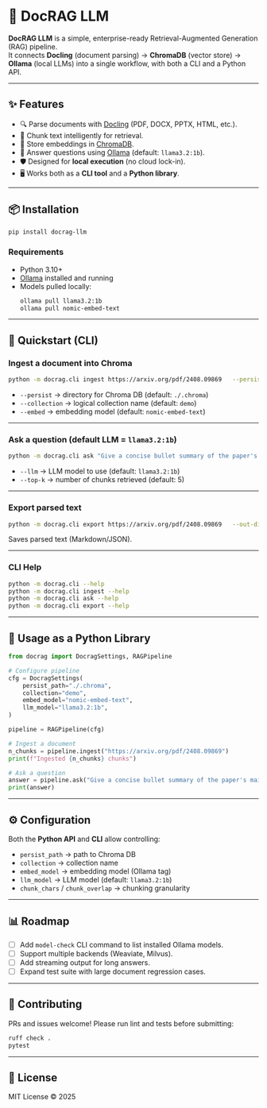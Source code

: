 # 📄 DocRAG LLM

**DocRAG LLM** is a simple, enterprise-ready Retrieval-Augmented Generation (RAG) pipeline.  
It connects **Docling** (document parsing) → **ChromaDB** (vector store) → **Ollama** (local LLMs) into a single workflow, with both a CLI and a Python API.

---

## ✨ Features
- 🔍 Parse documents with [Docling](https://github.com/docling-project/docling) (PDF, DOCX, PPTX, HTML, etc.).
- 📑 Chunk text intelligently for retrieval.
- 🧠 Store embeddings in [ChromaDB](https://www.trychroma.com/).
- 🤖 Answer questions using [Ollama](https://ollama.ai/) (default: `llama3.2:1b`).
- 🛡️ Designed for **local execution** (no cloud lock-in).
- 🖥️ Works both as a **CLI tool** and a **Python library**.

---

## 📦 Installation

```bash
pip install docrag-llm
```

### Requirements
- Python 3.10+
- [Ollama](https://ollama.ai) installed and running
- Models pulled locally:
  ```bash
  ollama pull llama3.2:1b
  ollama pull nomic-embed-text
  ```

---

## 🚀 Quickstart (CLI)

### Ingest a document into Chroma

```bash
python -m docrag.cli ingest https://arxiv.org/pdf/2408.09869   --persist ./.chroma   --collection demo
```

- `--persist` → directory for Chroma DB (default: `./.chroma`)  
- `--collection` → logical collection name (default: `demo`)  
- `--embed` → embedding model (default: `nomic-embed-text`)  

---

### Ask a question (default LLM = `llama3.2:1b`)

```bash
python -m docrag.cli ask "Give a concise bullet summary of the paper's main contributions."   --persist ./.chroma   --collection demo
```

- `--llm` → LLM model to use (default: `llama3.2:1b`)  
- `--top-k` → number of chunks retrieved (default: 5)  

---

### Export parsed text

```bash
python -m docrag.cli export https://arxiv.org/pdf/2408.09869   --out-dir ./exports
```

Saves parsed text (Markdown/JSON).

---

### CLI Help

```bash
python -m docrag.cli --help
python -m docrag.cli ingest --help
python -m docrag.cli ask --help
python -m docrag.cli export --help
```

---

## 🐍 Usage as a Python Library

```python
from docrag import DocragSettings, RAGPipeline

# Configure pipeline
cfg = DocragSettings(
    persist_path="./.chroma",
    collection="demo",
    embed_model="nomic-embed-text",
    llm_model="llama3.2:1b",
)

pipeline = RAGPipeline(cfg)

# Ingest a document
n_chunks = pipeline.ingest("https://arxiv.org/pdf/2408.09869")
print(f"Ingested {n_chunks} chunks")

# Ask a question
answer = pipeline.ask("Give a concise bullet summary of the paper's main contributions.")
print(answer)
```

---

## ⚙️ Configuration

Both the **Python API** and **CLI** allow controlling:

- `persist_path` → path to Chroma DB  
- `collection` → collection name  
- `embed_model` → embedding model (Ollama tag)  
- `llm_model` → LLM model (default: `llama3.2:1b`)  
- `chunk_chars` / `chunk_overlap` → chunking granularity  

---

## 📊 Roadmap
- [ ] Add `model-check` CLI command to list installed Ollama models.  
- [ ] Support multiple backends (Weaviate, Milvus).  
- [ ] Add streaming output for long answers.  
- [ ] Expand test suite with large document regression cases.  

---

## 🤝 Contributing

PRs and issues welcome! Please run lint and tests before submitting:

```bash
ruff check .
pytest
```

---

## 📜 License

MIT License © 2025
